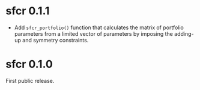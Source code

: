 # sfcr 0.1.1
* Add `sfcr_portfolio()` function that calculates the matrix of portfolio parameters from a limited vector of parameters by imposing the adding-up and symmetry constraints.

# sfcr 0.1.0

First public release.
